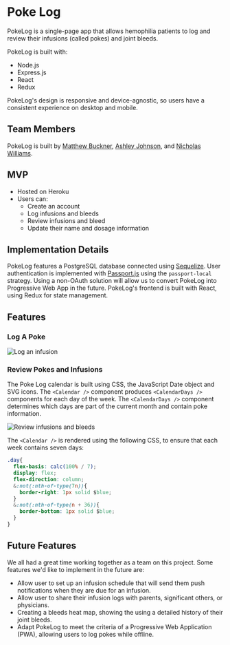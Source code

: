 # Poke Log
PokeLog is a single-page app that allows hemophilia patients to log and review their infusions (called pokes) and joint bleeds.

PokeLog is built with:
  - Node.js
  - Express.js
  - React
  - Redux

PokeLog's design is responsive and device-agnostic, so users have a consistent experience on desktop and mobile. 

## Team Members
PokeLog is built by [Matthew Buckner](https://github.com/bucknermr), [Ashley Johnson](https://github.com/ashvalejohn), and [Nicholas Williams](https://github.com/nwilliams770).

## MVP
- Hosted on Heroku
- Users can:
  - Create an account
  - Log infusions and bleeds
  - Review infusions and bleed
  - Update their name and dosage information

## Implementation Details
 PokeLog features a PostgreSQL database connected using [Sequelize](http://docs.sequelizejs.com/). User authentication is implemented with [Passport.js](http://www.passportjs.org/) using the `passport-local` strategy. Using a non-OAuth solution will allow us to convert PokeLog into Progressive Web App in the future. PokeLog's frontend is built with React, using Redux for state management. 

 ## Features
 ### Log A Poke
![Log an infusion](http://res.cloudinary.com/ashvalejohn/image/upload/c_scale,w_400/v1513477013/log-poke_bufikb.gif)

 ### Review Pokes and Infusions
 The Poke Log calendar is built using CSS, the JavaScript Date object and SVG icons. The `<Calendar />` component produces `<CalendarDays />` components for each day of the week. The `<CalendarDays />` component determines which days are part of the current month and contain poke information. 
 
![Review infusions and bleeds](http://res.cloudinary.com/ashvalejohn/image/upload/c_scale,h_400/v1513477481/calendar-log_xffzk9.png)

The `<Calendar />` is rendered using the following CSS, to ensure that each week contains seven days:

```css
.day{
  flex-basis: calc(100% / 7);
  display: flex;
  flex-direction: column;
  &:not(:nth-of-type(7n)){
    border-right: 1px solid $blue;
  }
  &:not(:nth-of-type(n + 36)){
    border-bottom: 1px solid $blue;
  }
}
```

 ## Future Features
 We all had a great time working together as a team on this project. Some features we'd like to implement in the future are:
 - Allow user to set up an infusion schedule that will send them push notifications when they are due for an infusion.
 - Allow user to share their infusion logs with parents, significant others, or physicians. 
 - Creating a bleeds heat map, showing the using a detailed history of their joint bleeds.
 - Adapt PokeLog to meet the criteria of a Progressive Web Application (PWA), allowing users to log pokes while offline. 
